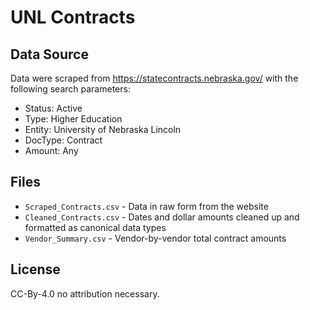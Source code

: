 # UNL Contracts

## Data Source

Data were scraped from https://statecontracts.nebraska.gov/ with the following search parameters:

- Status: Active
- Type: Higher Education
- Entity: University of Nebraska Lincoln
- DocType: Contract
- Amount: Any

## Files

- `Scraped_Contracts.csv` - Data in raw form from the website
- `Cleaned_Contracts.csv` - Dates and dollar amounts cleaned up and formatted as canonical data types
- `Vendor_Summary.csv` - Vendor-by-vendor total contract amounts

## License

CC-By-4.0 no attribution necessary.

